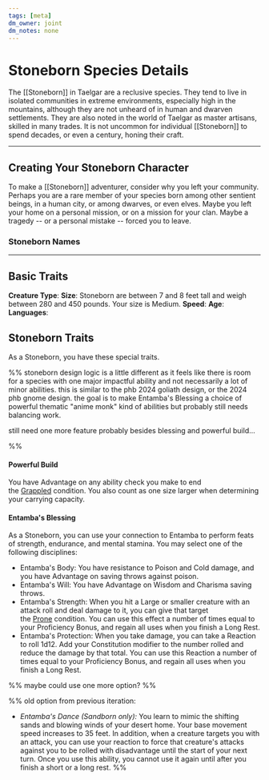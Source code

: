 ```yaml
---
tags: [meta]
dm_owner: joint
dm_notes: none
---
```


# Stoneborn Species Details


The [[Stoneborn]] in Taelgar are a reclusive species. They tend to live in isolated communities in extreme environments, especially high in the mountains, although they are not unheard of in human and dwarven settlements. They are also noted in the world of Taelgar as master artisans, skilled in many trades. It is not uncommon for individual [[Stoneborn]] to spend decades, or even a century, honing their craft. 

---
## Creating Your Stoneborn Character



To make a [[Stoneborn]] adventurer, consider why you left your community. Perhaps you are a rare member of your species born among other sentient beings, in a human city, or among dwarves, or even elves. Maybe you left your home on a personal mission, or on a mission for your clan. Maybe a tragedy -- or a personal mistake -- forced you to leave. 
### Stoneborn Names

---
## Basic Traits

**Creature Type**: 
**Size**: Stoneborn are between 7 and 8 feet tall and weigh between 280 and 450 pounds. Your size is Medium.
**Speed**: 
**Age**: 
**Languages**: 
## Stoneborn Traits

As a Stoneborn, you have these special traits.

%% stoneborn design logic is a little different as it feels like there is room for a species with one major impactful ability and not necessarily a lot of minor abilities. this is similar to the phb 2024 goliath design, or the 2024 phb gnome design.  the goal is to make Entamba's Blessing a choice of powerful thematic "anime monk" kind of abilities but probably still needs balancing work.

still need one more feature probably besides blessing and powerful build...

%%

#### Powerful Build
You have Advantage on any ability check you make to end the [Grappled](https://www.dndbeyond.com/sources/dnd/free-rules/rules-glossary#GrappledCondition) condition. You also count as one size larger when determining your carrying capacity.

#### Entamba's Blessing
As a Stoneborn, you can use your connection to Entamba to perform feats of strength, endurance, and mental stamina. You may select one of the following disciplines:

- Entamba's Body: You have resistance to Poison and Cold damage, and you have Advantage on saving throws against poison. 
- Entamba's Will: You have Advantage on Wisdom and Charisma saving throws. 
- Entamba's Strength: When you hit a Large or smaller creature with an attack roll and deal damage to it, you can give that target the [Prone](https://www.dndbeyond.com/sources/dnd/free-rules/rules-glossary#ProneCondition) condition. You can use this effect a number of times equal to your Proficiency Bonus, and regain all uses when you finish a Long Rest. 
- Entamba's Protection: When you take damage, you can take a Reaction to roll 1d12. Add your Constitution modifier to the number rolled and reduce the damage by that total. You can use this Reaction a number of times equal to your Proficiency Bonus, and regain all uses when you finish a Long Rest. 

%% maybe could use one more option? %%


%% old option from previous iteration:
- _Entamba's Dance (Sandborn only):_ You learn to mimic the shifting sands and blowing winds of your desert home. Your base movement speed increases to 35 feet. In addition, when a creature targets you with an attack, you can use your reaction to force that creature's attacks against you to be rolled with disadvantage until the start of your next turn. Once you use this ability, you cannot use it again until after you finish a short or a long rest.
%%